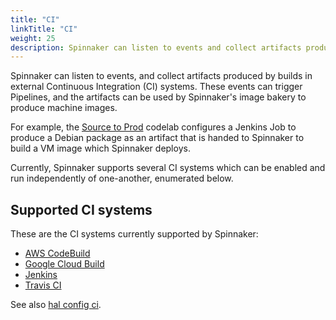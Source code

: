 ```yaml
---
title: "CI"
linkTitle: "CI"
weight: 25
description: Spinnaker can listen to events and collect artifacts produced by external Continuous Integration (CI) systems.
---
```


Spinnaker can listen to events, and collect artifacts produced by builds in
external Continuous Integration (CI) systems. These events can trigger
Pipelines, and the artifacts can be used by Spinnaker's image bakery to produce
machine images. 

For example, the [Source to
Prod](/docs/guides/tutorials/codelabs/gce-source-to-prod/) codelab configures a
Jenkins Job to produce a Debian package as an artifact that is handed to
Spinnaker to build a VM image which Spinnaker deploys.

Currently, Spinnaker supports several CI systems which can be enabled and run
independently of one-another, enumerated below.

## Supported CI systems

These are the CI systems currently supported by Spinnaker:

* [AWS CodeBuild](/docs/setup/other_config/ci/codebuild/)
* [Google Cloud Build](/docs/setup/other_config/ci/gcb/)
* [Jenkins](/docs/setup/other_config/ci/jenkins/)
* [Travis CI](/docs/setup/other_config/ci/travis/)

See also [hal config ci](/docs/reference/halyard/commands/#hal-config-ci).
